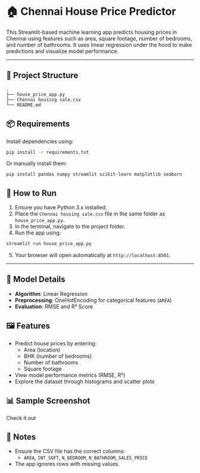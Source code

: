 
# 🏠 Chennai House Price Predictor

This Streamlit-based machine learning app predicts housing prices in Chennai using features such as area, square footage, number of bedrooms, and number of bathrooms. It uses linear regression under the hood to make predictions and visualize model performance.

---

## 📁 Project Structure

```
.
├── house_price_app.py
├── Chennai housing sale.csv
└── README.md
```

## 📦 Requirements

Install dependencies using:

```bash
pip install -r requirements.txt
```

Or manually install them:

```bash
pip install pandas numpy streamlit scikit-learn matplotlib seaborn
```

## 🚀 How to Run

1. Ensure you have Python 3.x installed.
2. Place the `Chennai housing sale.csv` file in the same folder as `house_price_app.py`.
3. In the terminal, navigate to the project folder.
4. Run the app using:

```bash
streamlit run house_price_app.py
```

5. Your browser will open automatically at `http://localhost:8501`.

---

## 🧠 Model Details

- **Algorithm**: Linear Regression
- **Preprocessing**: OneHotEncoding for categorical features (`AREA`)
- **Evaluation**: RMSE and R² Score

## 🖼️ Features

- Predict house prices by entering:
  - Area (location)
  - BHK (number of bedrooms)
  - Number of bathrooms
  - Square footage
- View model performance metrics (RMSE, R²)
- Explore the dataset through histograms and scatter plots

## 📊 Sample Screenshot

Check it out

## 📌 Notes

- Ensure the CSV file has the correct columns:
  - `AREA`, `INT_SQFT`, `N_BEDROOM`, `N_BATHROOM`, `SALES_PRICE`
- The app ignores rows with missing values.
